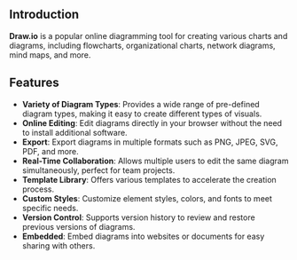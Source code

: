 ## Introduction

**Draw.io** is a popular online diagramming tool for creating various charts and diagrams, including flowcharts, organizational charts, network diagrams, mind maps, and more.

## Features

- **Variety of Diagram Types**: Provides a wide range of pre-defined diagram types, making it easy to create different types of visuals.
- **Online Editing**: Edit diagrams directly in your browser without the need to install additional software.
- **Export**: Export diagrams in multiple formats such as PNG, JPEG, SVG, PDF, and more.
- **Real-Time Collaboration**: Allows multiple users to edit the same diagram simultaneously, perfect for team projects.
- **Template Library**: Offers various templates to accelerate the creation process.
- **Custom Styles**: Customize element styles, colors, and fonts to meet specific needs.
- **Version Control**: Supports version history to review and restore previous versions of diagrams.
- **Embedded**: Embed diagrams into websites or documents for easy sharing with others.
